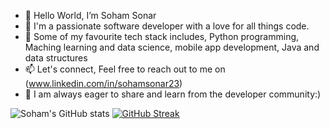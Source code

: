 - 👋 Hello World, I’m Soham Sonar
- 🚀 I'm a passionate software developer with a love for all things code.
- 👀 Some of my favourite tech stack includes, Python programming, Maching learning and data science, mobile app development, Java and data structures
- 📫 Let's connect, Feel free to reach out to me on (www.linkedin.com/in/sohamsonar23)
- 🌟 I am always eager to share and learn from the developer community:)

![Soham's GitHub stats](https://github-readme-stats.vercel.app/api?username=sohamvsonar&show_icons=true&theme=radical)
[![GitHub Streak](https://streak-stats.demolab.com/?user=sohamvsonar)](https://git.io/streak-stats)
